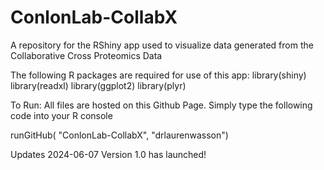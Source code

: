# ConlonLab-CollabX
A repository for the RShiny app used to visualize data generated from the Collaborative Cross Proteomics Data

The following R packages are required for use of this app:
library(shiny)
library(readxl)
library(ggplot2)
library(plyr)

To Run:
All files are hosted on this Github Page. Simply type the following code into your R console

runGitHub( "ConlonLab-CollabX", "drlaurenwasson")

Updates
2024-06-07 Version 1.0 has launched!
